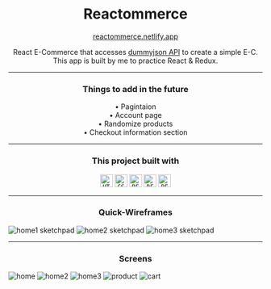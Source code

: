 <h1 align="center">
  Reactommerce
</h1>

<p align="center" >
  <a href="https://reactommerce.netlify.app/">reactommerce.netlify.app</a>
</p>

<p align="center" >
  React E-Commerce that accesses <a href="https://dummyjson.com/">dummyjson API<a/> to create a simple E-C.
  <br>
  This app is built by me to practice React & Redux.
</p>

---

<h3 align="center">Things to add in the future</h3>
<p align="center" >
  • Pagintaion
   <br>
  • Account page
   <br>
  • Randomize products
  <br>
  • Checkout information section
</p>

---
 
<div align="center">
  <h3>This project built with</h3>
    <code><img title="HTML" height="25" src="https://cdn.jsdelivr.net/gh/devicons/devicon/icons/html5/html5-original.svg" /></code>
    <code><img title="CSS" height="25" src="https://cdn.jsdelivr.net/gh/devicons/devicon/icons/css3/css3-original.svg" /></code>
    <code><img title="REACT JS" height="25" src="https://cdn.jsdelivr.net/gh/devicons/devicon/icons/react/react-original.svg" /></code>
    <code><img title="REDUX" height="25" src="https://cdn.jsdelivr.net/gh/devicons/devicon/icons/redux/redux-original.svg" /></code>
    <code><img title="REACT-BOOTSTRAP" height="25" src="https://cdn.jsdelivr.net/gh/devicons/devicon/icons/bootstrap/bootstrap-original.svg" /></code>
</div>

---

<h3 align="center">Quick-Wireframes</h3>

![home1 sketchpad](https://github.com/cisjoe/Reactommerce/assets/105171436/97b4cc3c-4b8e-46d5-ae8d-cdffc5152002)
![home2 sketchpad](https://github.com/cisjoe/Reactommerce/assets/105171436/469d5ab8-fa78-41c9-b2e4-4b356ccbffb7)
![home3 sketchpad](https://github.com/cisjoe/Reactommerce/assets/105171436/e1878ab0-15a2-4132-b84b-37342cea974e)

---

<h3 align="center">Screens</h3>

![home](https://github.com/cisjoe/Reactommerce/assets/105171436/9ef3d2db-a22a-428b-8862-12473b2250c7)
![home2](https://github.com/cisjoe/Reactommerce/assets/105171436/3d283b11-4623-4b1c-93c9-5db1ed4fd538)
![home3](https://github.com/cisjoe/Reactommerce/assets/105171436/33cfb22f-a413-4edb-9e89-182cc05d07aa)
![product](https://github.com/cisjoe/Reactommerce/assets/105171436/28cd131d-8d4d-4103-9a99-0be5c73bb1d0)
![cart](https://github.com/cisjoe/Reactommerce/assets/105171436/7210b667-be2e-40cb-a57b-f2adc5d14868)
